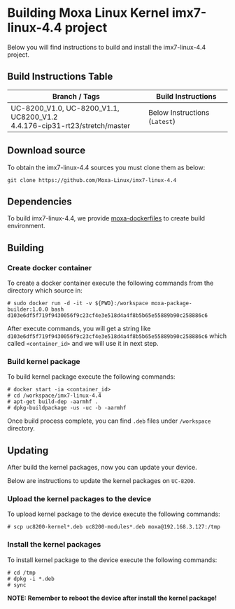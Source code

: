 # Building Moxa Linux Kernel imx7-linux-4.4 project

Below you will find instructions to build and install the imx7-linux-4.4 project.

## Build Instructions Table

| Branch / Tags | Build Instructions |
| - | - |
| UC-8200_V1.0, UC-8200_V1.1, UC8200_V1.2 <br> 4.4.176-cip31-rt23/stretch/master | Below Instructions (`Latest`) |

## Download source

To obtain the imx7-linux-4.4 sources you must clone them as below:

```
git clone https://github.com/Moxa-Linux/imx7-linux-4.4
```

## Dependencies

To build imx7-linux-4.4, we provide [moxa-dockerfiles](https://github.com/Moxa-Linux/moxa-dockerfiles) to create build environment.

## Building

### Create docker container

To create a docker container execute the following commands from the directory which source in:

```
# sudo docker run -d -it -v ${PWD}:/workspace moxa-package-builder:1.0.0 bash
d103e6df5f719f9430056f9c23cf4e3e518d4a4f8b5b65e55889b90c258886c6
```

After execute commands, you will get a string like `d103e6df5f719f9430056f9c23cf4e3e518d4a4f8b5b65e55889b90c258886c6` which called `<container_id>` and we will use it in next step.

### Build kernel package

To build kernel package execute the following commands:

```
# docker start -ia <container_id>
# cd /workspace/imx7-linux-4.4
# apt-get build-dep -aarmhf .
# dpkg-buildpackage -us -uc -b -aarmhf
```

Once build process complete, you can find `.deb` files under `/workspace` directory.

## Updating

After build the kernel packages, now you can update your device.

Below are instructions to update the kernel packages on `UC-8200`.

### Upload the kernel packages to the device

To upload kernel package to the device execute the following commands:

```
# scp uc8200-kernel*.deb uc8200-modules*.deb moxa@192.168.3.127:/tmp
```

### Install the kernel packages

To install kernel package to the device execute the following commands:

```
# cd /tmp
# dpkg -i *.deb
# sync
```

**NOTE: Remember to reboot the device after install the kernel package!**
